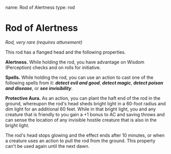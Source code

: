 name: Rod of Alertness
type: rod

# Rod of Alertness 
_Rod, very rare (requires attunement)_ 

This rod has a flanged head and the following properties.

**Alertness.** While holding the rod, you have advantage on Wisdom (Perception) checks and on rolls for initiative.

**Spells.** While holding the rod, you can use an action to cast one of the following spells from it: **_detect evil and good_**, **_detect magic_**, **_detect poison and disease_**, or **_see invisibility_**.

**Protective Aura.** As an action, you can plant the haft end of the rod in the ground, whereupon the rod's head sheds bright light in a 60-foot radius and dim light for an additional 60 feet. While in that bright light, you and any creature that is friendly to you gain a +1 bonus to AC and saving throws and can sense the location of any invisible hostile creature that is also in the bright light.

The rod's head stops glowing and the effect ends after 10 minutes, or when a creature uses an action to pull the rod from the ground. This property can't be used again until the next dawn.
